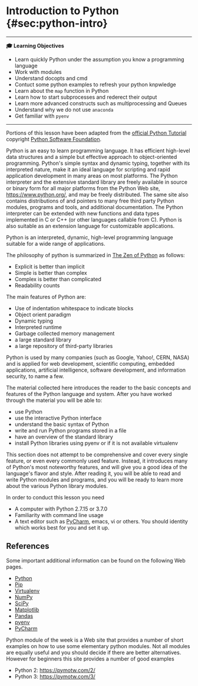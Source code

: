 # Introduction to Python {#sec:python-intro}

---

**:mortar_board: Learning Objectives**

* Learn quickly Python under the assumption you know a programming language
* Work with modules
* Understand docopts and cmd
* Contuct some python examples to refresh your python knpwledge
* Learn about the `map` function in Python
* Learn how to start subprocesses and rederect their output
* Learn more advanced constructs such as multiprocessing and Queues
* Understand why we do not use `anaconda`
* Get familiar with `pyenv`

---

Portions of this lesson have been adapted from the [official Python
Tutorial](https://docs.python.org/2/tutorial/) copyright [Python
Software Foundation](http://www.python.org/).

Python is an easy to learn programming language. It has efficient
high-level data structures and a simple but effective approach to
object-oriented programming. Python's simple syntax and dynamic typing,
together with its interpreted nature, make it an ideal language for
scripting and rapid application development in many areas on most
platforms. The Python interpreter and the extensive standard library are
freely available in source or binary form for all major platforms from
the Python Web site, <https://www.python.org/>, and may be freely
distributed. The same site also contains distributions of and pointers
to many free third party Python modules, programs and tools, and
additional documentation. The Python interpreter can be extended with
new functions and data types implemented in C or C++ (or other languages
callable from C). Python is also suitable as an extension language for
customizable applications.

Python is an interpreted, dynamic, high-level programming language
suitable for a wide range of applications.

The philosophy of python is summarized in [The Zen of
Python](https://www.python.org/dev/peps/pep-0020/) as follows:

-   Explicit is better than implicit
-   Simple is better than complex
-   Complex is better than complicated
-   Readability counts

The main features of Python are:

-   Use of indentation whitespace to indicate blocks
-   Object orient paradigm
-   Dynamic typing
-   Interpreted runtime
-   Garbage collected memory management
-   a large standard library
-   a large repository of third-party libraries

Python is used by many companies (such as Google, Yahoo!, CERN, NASA)
and is applied for web development, scientific computing, embedded
applications, artificial intelligence, software development, and
information security, to name a few.

The material collected here introduces the reader to the basic concepts
and features of the Python language and system. After you have worked
through the material you will be able to:

-   use Python
-   use the interactive Python interface
-   understand the basic syntax of Python
-   write and run Python programs stored in a file
-   have an overview of the standard library
-   install Python libraries using pyenv or if it is not available
    virtualenv

This section does not attempt to be comprehensive and cover every
single feature, or even every commonly used feature. Instead, it
introduces many of Python's most noteworthy features, and will give you
a good idea of the language's flavor and style. After reading it, you
will be able to read and write Python modules and programs, and you will
be ready to learn more about the various Python library modules.

In order to conduct this lesson you need

-   A computer with Python 2.7.15 or 3.7.0
-   Familiarity with command line usage
-   A text editor such as [PyCharm](https://www.jetbrains.com/pycharm/),
    emacs, vi or others. You should identity which works best for you
    and set it up.

References
----------

Some important additional information can be found on the following Web
pages.

-   [Python](https://www.python.org/)
-   [Pip](https://pip.pypa.io/en/stable/)
-   [Virtualenv](https://virtualenv.pypa.io/en/stable/)
-   [NumPy](http://www.numpy.org/)
-   [SciPy](https://scipy.org/)
-   [Matplotlib](http://matplotlib.org/)
-   [Pandas](http://pandas.pydata.org/)
-   [pyenv](https://github.com/pyenv/pyenv)
-   [PyCharm](https://github.com/pyenv/pyenv)

Python module of the week is a Web site that provides a number of short
examples on how to use some elementary python modules. Not all modules
are equally useful and you should decide if there are better
alternatives. However for beginners this site provides a number of good
examples

-   Python 2: <https://pymotw.com/2/>
-   Python 3: <https://pymotw.com/3/>

